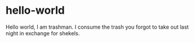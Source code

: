 # hello-world

Hello world, I am trashman. I consume the trash you forgot to take out last night in exchange for shekels.